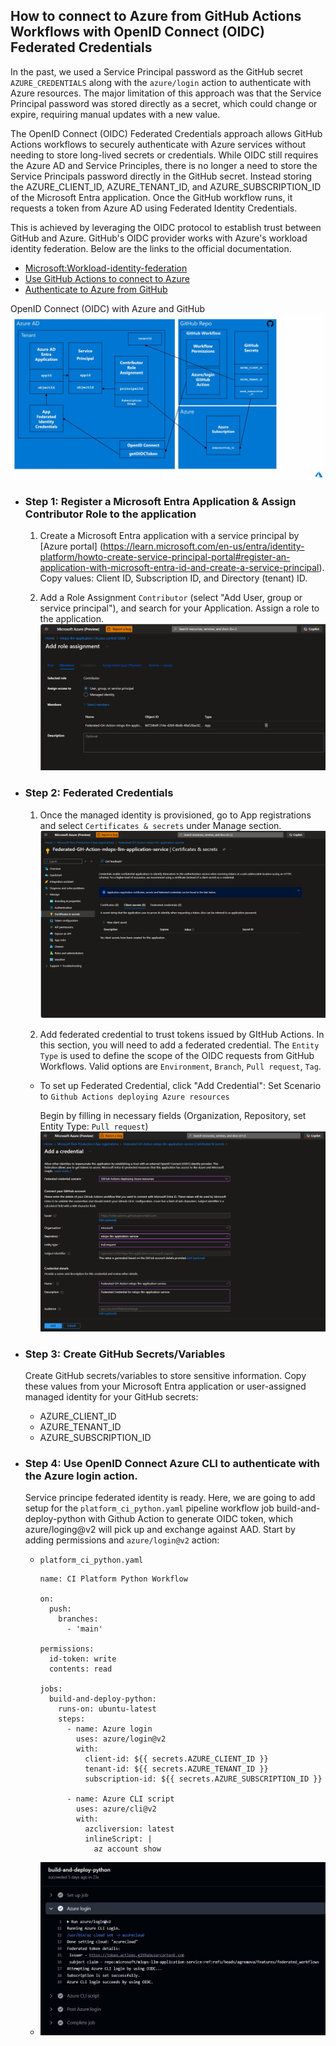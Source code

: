 ## How to connect to Azure from GitHub Actions Workflows with OpenID Connect (OIDC) Federated Credentials
In the past, we used a Service Principal password as the GitHub secret `AZURE_CREDENTIALS` along with the `azure/login` action to authenticate with Azure resources. The major limitation of this approach was that the Service Principal password was stored directly as a secret, which could change or expire, requiring manual updates with a new value.

The OpenID Connect (OIDC) Federated Credentials approach allows GitHub Actions workflows to securely authenticate with Azure services without needing to store long-lived secrets or credentials. While OIDC still requires the Azure AD and Service Principles, there is no longer a need to store the Service Principals password directly in the GitHub secret. Instead storing the AZURE_CLIENT_ID, AZURE_TENANT_ID, and AZURE_SUBSCRIPTION_ID of the Microsoft Entra application. Once the GitHub workflow runs, it requests a token from Azure AD using Federated Identity Credentials.

This is achieved by leveraging the OIDC protocol to establish trust between GitHub and Azure. GitHub's OIDC provider works with Azure's workload identity federation. Below are the links to the official documentation.
* [Microsoft:Workload-identity-federation](https://learn.microsoft.com/en-us/entra/workload-id/workload-identity-federation)
* [Use GitHub Actions to connect to Azure](https://learn.microsoft.com/en-us/azure/developer/github/connect-from-azure-openid-connect)
* [Authenticate to Azure from GitHub](https://learn.microsoft.com/en-us/azure/developer/github/connect-from-azure-openid-connect)

OpenID Connect (OIDC) with Azure and GitHub
![OpenID Connect (OIDC) with Azure and GitHub](../docs/images/openid_connect_azure_github_diagram.jpg)


* ### Step 1: Register a Microsoft Entra Application & Assign Contributor Role to the application
    1. Create a Microsoft Entra application with a service principal by [Azure portal] (https://learn.microsoft.com/en-us/entra/identity-platform/howto-create-service-principal-portal#register-an-application-with-microsoft-entra-id-and-create-a-service-principal). 
    Copy values:  Client ID, Subscription ID, and Directory (tenant) ID. 

    2. Add a Role Assignment `Contributor` (select "Add User, group or service principal"), and search for your Application.
    Assign a role to the application. 
    ![Role Assignment](../docs/images/add_role_assignment.png)


* ### Step 2: Federated Credentials
    1. Once the managed identity is provisioned, go to App registrations and select `Certificates & secrets` under Manage section.
    ![Certificates and Secrets](../docs/images/certificates_and_secrets.png)

    2. Add federated credential to trust tokens issued by GItHub Actions. 
    In this section, you will need to add a federated credential. 
    The `Entity Type` is used to define the scope of the OIDC requests from GitHub Workflows. Valid options are `Environment`, `Branch`, `Pull request`, `Tag`.
    * To set up Federated Credential, click "Add Credential": 
        Set Scenario to ``Github Actions deploying Azure resources``

        Begin by filling in necessary fields (Organization, Repository, set Entity Type: `Pull request`)
        ![Pull Request](../docs/images/add_credential_GitHub_actions.png)


* ### Step 3: Create GitHub Secrets/Variables
    Create GitHub secrets/variables to store sensitive information. Copy these values from your Microsoft Entra application or user-assigned managed identity for your GitHub secrets:
    * AZURE_CLIENT_ID
    * AZURE_TENANT_ID
    * AZURE_SUBSCRIPTION_ID 


* ### Step 4: Use OpenID Connect Azure CLI to authenticate with the Azure login action.
    Service principe federated identity is ready. Here, we are going to add setup for the `platform_ci_python.yaml` pipeline workflow job build-and-deploy-python with Github Action to generate OIDC token, which azure/loging@v2 will pick up and exchange against AAD. Start by adding permissions and `azure/login@v2` action:

  * ``platform_ci_python.yaml``
      ```
      name: CI Platform Python Workflow

      on:
        push:
          branches:
            - 'main'

      permissions:
        id-token: write
        contents: read

      jobs:
        build-and-deploy-python:
          runs-on: ubuntu-latest
          steps:
            - name: Azure login
              uses: azure/login@v2
              with:
                client-id: ${{ secrets.AZURE_CLIENT_ID }}
                tenant-id: ${{ secrets.AZURE_TENANT_ID }}
                subscription-id: ${{ secrets.AZURE_SUBSCRIPTION_ID }}
      
            - name: Azure CLI script
              uses: azure/cli@v2
              with:
                azcliversion: latest
                inlineScript: |
                  az account show

      ```
  * ![platform_ci_python](../docs/images/azure_login_screenshot_oidc.jpg)